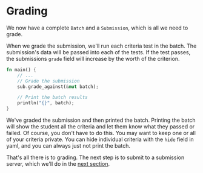 # Grading
We now have a complete `Batch` and a `Submission`, which is all we need to grade.

When we grade the submission, we'll run each criteria test in the batch. The submission's data will be passed into each of the tests. If the test passes, the submissions `grade` field will increase by the worth of the criterion.

```rust ,noplaypen
fn main() {
    // ...
    // Grade the submission
    sub.grade_against(&mut batch);

    // Print the batch results
    println("{}", batch);
}
```

We've graded the submission and then printed the batch. Printing the batch will show the student all the criteria and let them know what they passed or failed. Of course, you don't have to do this. You may want to keep one or all of your criteria private. You can hide individual criteria with the `hide` field in yaml, and you can always just not print the batch.

That's all there is to grading. The next step is to submit to a submission server, which we'll do in the [next section](submit.md).
